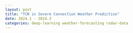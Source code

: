 ```yaml
---
layout: post
title: "TCN in Severe Convection Weather Prediction"
date: 2024.1 - 2024.3
categories: deep-learning weather-forecasting radar-data
---
```

